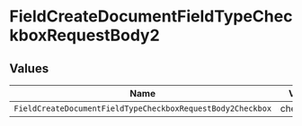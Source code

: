 # FieldCreateDocumentFieldTypeCheckboxRequestBody2


## Values

| Name                                                       | Value                                                      |
| ---------------------------------------------------------- | ---------------------------------------------------------- |
| `FieldCreateDocumentFieldTypeCheckboxRequestBody2Checkbox` | checkbox                                                   |